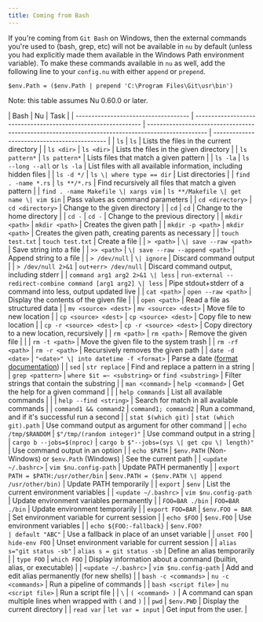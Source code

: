 ```yaml
---
title: Coming from Bash
---
```


If you're coming from `Git Bash` on Windows, then the external commands you're used to (bash, grep, etc) will not be available in `nu` by default (unless you had explicitly made them available in the Windows Path environment variable).
To make these commands available in `nu` as well, add the following line to your `config.nu` with either `append` or `prepend`.

```nu title="config.nu"
$env.Path = ($env.Path | prepend 'C:\Program Files\Git\usr\bin')
```

Note: this table assumes Nu 0.60.0 or later.

| Bash                                 | Nu                                                            | Task                                                                                              |
| ------------------------------------ | ------------------------------------------------------------- | ------------------------------------------------------------------------------------------------- | -------------------------------------------- |
| `ls`                                 | `ls`                                                          | Lists the files in the current directory                                                          |
| `ls <dir>`                           | `ls <dir>`                                                    | Lists the files in the given directory                                                            |
| `ls pattern*`                        | `ls pattern*`                                                 | Lists files that match a given pattern                                                            |
| `ls -la`                             | `ls --long --all` or `ls -la`                                 | List files with all available information, including hidden files                                 |
| `ls -d */`                           | `ls \| where type == dir`                                     | List directories                                                                                  |
| `find . -name *.rs`                  | `ls **/*.rs`                                                  | Find recursively all files that match a given pattern                                             |
| `find . -name Makefile \| xargs vim` | `ls **/Makefile \| get name \| vim $in`                       | Pass values as command parameters                                                                 |
| `cd <directory>`                     | `cd <directory>`                                              | Change to the given directory                                                                     |
| `cd`                                 | `cd`                                                          | Change to the home directory                                                                      |
| `cd -`                               | `cd -`                                                        | Change to the previous directory                                                                  |
| `mkdir <path>`                       | `mkdir <path>`                                                | Creates the given path                                                                            |
| `mkdir -p <path>`                    | `mkdir <path>`                                                | Creates the given path, creating parents as necessary                                             |
| `touch test.txt`                     | `touch test.txt`                                              | Create a file                                                                                     |
| `> <path>`                           | `\| save --raw <path>`                                        | Save string into a file                                                                           |
| `>> <path>`                          | `\| save --raw --append <path>`                               | Append string to a file                                                                           |
| `> /dev/null`                        | `\| ignore`                                                   | Discard command output                                                                            |
| `> /dev/null 2>&1`                   | `out+err> /dev/null`                                          | Discard command output, including stderr                                                          |
| `command arg1 arg2 2>&1 \| less`     | `run-external --redirect-combine command [arg1 arg2] \| less` | Pipe stdout+stderr of a command into less, output updated live                                    |
| `cat <path>`                         | `open --raw <path>`                                           | Display the contents of the given file                                                            |
|                                      | `open <path>`                                                 | Read a file as structured data                                                                    |
| `mv <source> <dest>`                 | `mv <source> <dest>`                                          | Move file to new location                                                                         |
| `cp <source> <dest>`                 | `cp <source> <dest>`                                          | Copy file to new location                                                                         |
| `cp -r <source> <dest>`              | `cp -r <source> <dest>`                                       | Copy directory to a new location, recursively                                                     |
| `rm <path>`                          | `rm <path>`                                                   | Remove the given file                                                                             |
|                                      | `rm -t <path>`                                                | Move the given file to the system trash                                                           |
| `rm -rf <path>`                      | `rm -r <path>`                                                | Recursively removes the given path                                                                |
| `date -d <date>`                     | `"<date>" \| into datetime -f <format>`                       | Parse a date ([format documentation](https://docs.rs/chrono/0.4.15/chrono/format/strftime/index)) |
| `sed`                                | `str replace`                                                 | Find and replace a pattern in a string                                                            |
| `grep <pattern>`                     | `where $it =~ <substring>` or `find <substring>`              | Filter strings that contain the substring                                                         |
| `man <command>`                      | `help <command>`                                              | Get the help for a given command                                                                  |
|                                      | `help commands`                                               | List all available commands                                                                       |
|                                      | `help --find <string>`                                        | Search for match in all available commands                                                        |
| `command1 && command2`               | `command1; command2`                                          | Run a command, and if it's successful run a second                                                |
| `stat $(which git)`                  | `stat (which git).path`                                       | Use command output as argument for other command                                                  |
| `echo /tmp/$RANDOM`                  | `$"/tmp/(random integer)"`                                    | Use command output in a string                                                                    |
| `cargo b --jobs=$(nproc)`            | `cargo b $"--jobs=(sys \| get cpu \| length)"`                | Use command output in an option                                                                   |
| `echo $PATH`                         | `$env.PATH` (Non-Windows) or `$env.Path` (Windows)            | See the current path                                                                              |
| `<update ~/.bashrc>`                 | `vim $nu.config-path`                                         | Update PATH permanently                                                                           |
| `export PATH = $PATH:/usr/other/bin` | `$env.PATH = ($env.PATH \| append /usr/other/bin)`            | Update PATH temporarily                                                                           |
| `export`                             | `$env`                                                        | List the current environment variables                                                            |
| `<update ~/.bashrc>`                 | `vim $nu.config-path`                                         | Update environment variables permanently                                                          |
| `FOO=BAR ./bin`                      | `FOO=BAR ./bin`                                               | Update environment temporarily                                                                    |
| `export FOO=BAR`                     | `$env.FOO = BAR`                                              | Set environment variable for current session                                                      |
| `echo $FOO`                          | `$env.FOO`                                                    | Use environment variables                                                                         |
| `echo ${FOO:-fallback}`              | `$env.FOO?                                                    | default "ABC"`                                                                                    | Use a fallback in place of an unset variable |
| `unset FOO`                          | `hide-env FOO`                                                | Unset environment variable for current session                                                    |
| `alias s="git status -sb"`           | `alias s = git status -sb`                                    | Define an alias temporarily                                                                       |
| `type FOO`                           | `which FOO`                                                   | Display information about a command (builtin, alias, or executable)                               |
| `<update ~/.bashrc>`                 | `vim $nu.config-path`                                         | Add and edit alias permanently (for new shells)                                                   |
| `bash -c <commands>`                 | `nu -c <commands>`                                            | Run a pipeline of commands                                                                        |
| `bash <script file>`                 | `nu <script file>`                                            | Run a script file                                                                                 |
| `\`                                  | `( <command> )`                                               | A command can span multiple lines when wrapped with `(` and `)`                                   |
| `pwd`                                | `$env.PWD`                                                    | Display the current directory                                                                     |
| `read var`                           | `let var = input`                                             | Get input from the user.                                                                          |
